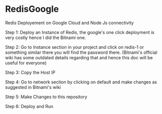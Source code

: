 # RedisGoogle
Redis Deployement on Google Cloud and Node Js connectivity 

Step 1: Deploy an Instance of Redis, the google's one click deployment
is very costly hence I did the Bitnami one.

Step 2: Go to Instance section in your project and click on redis-1 or
something similar there you will find the password there.
(Bitnami's official wiki has some outdated details regarding that and
hence this doc will be useful for  everyone)

Step 3: Copy the Host IP

Step 4: Go to network section by clicking on default and make changes as
suggested in Bitnami's wiki

Step 5: Make Changes to this repository

Step 6: Deploy and Run
